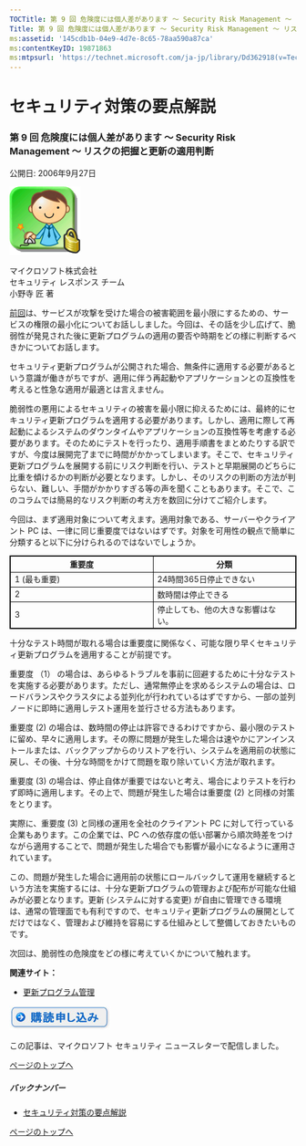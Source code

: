 ```yaml
---
TOCTitle: 第 9 回 危険度には個人差があります ～ Security Risk Management ～ リスクの把握と更新の適用判断
Title: 第 9 回 危険度には個人差があります ～ Security Risk Management ～ リスクの把握と更新の適用判断
ms:assetid: '145cdb1b-04e9-4d7e-8c65-78aa590a87ca'
ms:contentKeyID: 19871863
ms:mtpsurl: 'https://technet.microsoft.com/ja-jp/library/Dd362918(v=TechNet.10)'
---
```


セキュリティ対策の要点解説
==========================

### 第 9 回 危険度には個人差があります ～ Security Risk Management ～ リスクの把握と更新の適用判断

公開日: 2006年9月27日

![](images/Dd362918.SecPoint(ja-jp,TechNet.10).gif)

マイクロソフト株式会社  
セキュリティ レスポンス チーム  
小野寺 匠 著  

[前回](https://technet.microsoft.com/ja-jp/library/8d709472-cfda-4fa0-aa4d-8118d90591fc(v=TechNet.10))は、サービスが攻撃を受けた場合の被害範囲を最小限にするための、サービスの権限の最小化についてお話ししました。今回は、その話を少し広げて、脆弱性が発見された後に更新プログラムの適用の要否や時期をどの様に判断するべきかについてお話します。

セキュリティ更新プログラムが公開された場合、無条件に適用する必要があるという意識が働きがちですが、適用に伴う再起動やアプリケーションとの互換性を考えると性急な適用が最適とは言えません。

脆弱性の悪用によるセキュリティの被害を最小限に抑えるためには、最終的にセキュリティ更新プログラムを適用する必要があります。しかし、適用に際して再起動によるシステムのダウンタイムやアプリケーションの互換性等を考慮する必要があります。そのためにテストを行ったり、適用手順書をまとめたりする訳ですが、今度は展開完了までに時間がかかってしまいます。そこで、セキュリティ更新プログラムを展開する前にリスク判断を行い、テストと早期展開のどちらに比重を傾けるかの判断が必要となります。しかし、そのリスクの判断の方法が判らない、難しい、手間がかかりすぎる等の声を聞くこともあります。そこで、このコラムでは簡易的なリスク判断の考え方を数回に分けてご紹介します。

今回は、まず適用対象について考えます。適用対象である、サーバーやクライアント PC は、一律に同じ重要度ではないはずです。対象を可用性の観点で簡単に分類すると以下に分けられるのではないでしょうか。

 
<p> </p>
<table style="border:1px solid black;">
<colgroup>
<col width="50%" />
<col width="50%" />
</colgroup>
<thead>
<tr class="header">
<th style="border:1px solid black;" >重要度</th>
<th style="border:1px solid black;" >分類</th>
</tr>
</thead>
<tbody>
<tr class="odd">
<td style="border:1px solid black;">1 (最も重要)</td>
<td style="border:1px solid black;">24時間365日停止できない</td>
</tr>
<tr class="even">
<td style="border:1px solid black;">2</td>
<td style="border:1px solid black;">数時間は停止できる</td>
</tr>
<tr class="odd">
<td style="border:1px solid black;">3</td>
<td style="border:1px solid black;">停止しても、他の大きな影響はない。</td>
</tr>
</tbody>
</table>
  
十分なテスト時間が取れる場合は重要度に関係なく、可能な限り早くセキュリティ更新プログラムを適用することが前提です。
  
重要度 （1） の場合は、あらゆるトラブルを事前に回避するために十分なテストを実施する必要があります。ただし、通常無停止を求めるシステムの場合は、ロードバランスやクラスタによる並列化が行われているはずですから、一部の並列ノードに即時に適用しテスト運用を並行させる方法もあります。
  
重要度 (2) の場合は、数時間の停止は許容できるわけですから、最小限のテストに留め、早々に適用します。その際に問題が発生した場合は速やかにアンインストールまたは、バックアップからのリストアを行い、システムを適用前の状態に戻し、その後、十分な時間をかけて問題を取り除いていく方法が取れます。
  
重要度 (3) の場合は、停止自体が重要ではないと考え、場合によりテストを行わず即時に適用します。その上で、問題が発生した場合は重要度 (2) と同様の対策をとります。
  
実際に、重要度 (3) と同様の運用を全社のクライアント PC に対して行っている企業もあります。この企業では、PC への依存度の低い部署から順次時差をつけながら適用することで、問題が発生した場合でも影響が最小になるように運用されています。
  
この、問題が発生した場合に適用前の状態にロールバックして運用を継続するという方法を実施するには、十分な更新プログラムの管理および配布が可能な仕組みが必要となります。更新 (システムに対する変更) が自由に管理できる環境は、通常の管理面でも有利ですので、セキュリティ更新プログラムの展開としてだけではなく、管理および維持を容易にする仕組みとして整備しておきたいものです。
  
次回は、脆弱性の危険度をどの様に考えていくかについて触れます。
  
**関連サイト：**
  
-   [更新プログラム管理](https://technet.microsoft.com/ja-jp/updatemanagement/default.aspx)
  
[![](images/Dd362918.btn_reg_today(ja-jp,TechNet.10).jpg)](https://technet.microsoft.com/ja-jp/library/d2607610-3137-420b-9bbf-2552bec68922(v=TechNet.10))
  
この記事は、マイクロソフト セキュリティ ニュースレターで配信しました。
  
[](#mainsection)[ページのトップへ](#mainsection)
  
##### バックナンバー
  
-   [セキュリティ対策の要点解説](https://technet.microsoft.com/ja-jp/library/f301b3b4-fdcc-43f8-846e-135538db4edf(v=TechNet.10))
  
[](#mainsection)[ページのトップへ](#mainsection)
